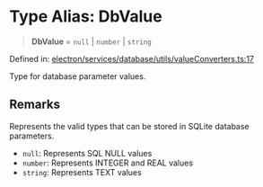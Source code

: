 # Type Alias: DbValue

> **DbValue** = `null` \| `number` \| `string`

Defined in: [electron/services/database/utils/valueConverters.ts:17](https://github.com/Nick2bad4u/Uptime-Watcher/blob/3cce0c3b352c8390536ca3c7399ece50a05faf18/electron/services/database/utils/valueConverters.ts#L17)

Type for database parameter values.

## Remarks

Represents the valid types that can be stored in SQLite database parameters.
- `null`: Represents SQL NULL values
- `number`: Represents INTEGER and REAL values
- `string`: Represents TEXT values
